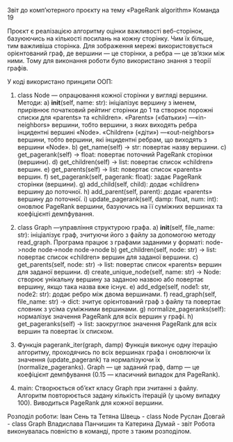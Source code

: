 
Звіт до компʼютерного проєкту на тему «PageRank algorithm»
Команда 19

Проєкт є реалізацією алгоритму оцінки важливості веб-сторінок, базуюючись на кількості посилань на кожну сторінку. Чим їх більше, тим важливіша сторінка. 
Для зображення мережі використовується орієнтований граф, де вершини — це сторінки, а ребра — це звʼязки між ними. 
Тому для виконання роботи було використано знання з теорії графів.

У коді використано принципи ООП: 
1. class Node — опрацювання кожної сторінки у вигляді вершини.
Методи:
a) __init__(self, name: str): ініціалізує вершину з іменем, прирівнює початковий рейтинг сторінки до 1 та створює порожні списки для «parents» та «children».
«Parents» («батьки») —«in-neighbors» вершини, тобто вершини, з яких виходять ребра інцидентні вершині «Node».
«Children» («діти») —«out-neighbors» вершини, тобто вершини, які інцидентні ребрам, що виходять з вершини «Node».
b) get_name(self) -> str: повертає назву вершини.
c) get_pagerank(self) -> float: повертає поточний PageRank сторінки (вершини).
d) get_children(self) -> list: повертає список «children» вершин.
e) get_parents(self) -> list: повертає список «parents» вершин.
f) set_pagerank(self, pagerank: float): задає PageRank сторінки (вершини).
g) add_child(self, child): додає «children» вершину до поточної.
h) add_parent(self, parent): додає «parents» вершину до поточної.
i) update_pagerank(self, damp: float, num: int): оновлює PageRank вершини, базуючись на її суміжних вершинах та коефіцієнті демпфування.

2. class Graph —управління структурою графа.
a) __init__(self, file_name: str): ініціалізує граф, зчитуючи його з файлу за допомогою методу read_graph.
	Програма працює з графами заданими у форматі:
            	node->node
            	node->node
            	node->node
b) get_children(self, node: str) -> list: повертає список «children» вершин для заданої вершини.
c) get_parents(self, node: str) -> list: повертає список «parents» вершин для заданої вершини.
d) create_unique_node(self, name: str) -> Node: створює унікальну вершину за заданою назвою або повертає вершину, якщо така назва вже існує.
e) add_edge(self, node1: str, node2: str): додає ребро між двома вершинами.
f) read_graph(self, file_name: str) -> dict: зчитує орієнтований граф з файлу та повертає словник з усіма суміжними вершинами.
g) normalize_pageranks(self): нормалізує значення PageRank для всіх вершин у графі.
h) get_pageranks(self) -> list: заокруглює значення PageRank для всіх вершин та повертає їх списком.

3. Функція pagerank_iter(graph, damp)
	Функція виконує одну ітерацію алгоритму, проходячись по всіх вершинах графа і оновлюючи їх значення (update_pagerank) та нормалізуючи їх (normalize_pageranks). Graph — це заданий граф, damp — це коефіцієнт демпфування (0.15 — класичний випадок для PageRank).

4. main:
Створюється обʼєкт класу Graph при зчитанні з файлу.
Алгоритм повторюється задану кількість ітерацій (у цьому випадку 100).
Виводиться PageRank для кожної вершини.

Розподіл роботи:
Іван Сень та Тетяна Швець - class Node
Руслан Довгай - class Graph
Владислава Панчишин та Катерина Думай - звіт
Робота виконувалась повністю в команді, проте з таким розподілом.
